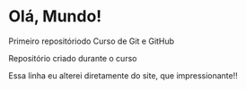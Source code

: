 # Olá, Mundo!
Primeiro repositóriodo Curso de Git e GitHub

Repositório criado durante o curso

Essa linha eu alterei diretamente do site, que impressionante!!
